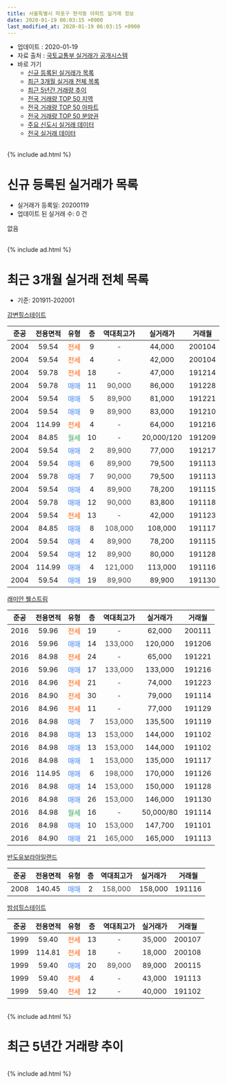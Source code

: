 ```yaml
---
title: 서울특별시 마포구 현석동 아파트 실거래 정보
date: 2020-01-19 06:03:15 +0900
last_modified_at: 2020-01-19 06:03:15 +0900
---
```


* 업데이트 : 2020-01-19
* 자료 출처 : [국토교통부 실거래가 공개시스템](http://rt.molit.go.kr)
* 바로 가기
    * [신규 등록된 실거래가 목록](#신규-등록된-실거래가-목록)
    * [최근 3개월 실거래 전체 목록](#최근-3개월-실거래-전체-목록)
    * [최근 5년간 거래량 추이](#최근-5년간-거래량-추이)
    * [전국 거래량 TOP 50 지역](https://apt-info.github.io/apt-trade-info/최근-3개월-전국에서-가장-거래가-많이-발생한-지역)
    * [전국 거래량 TOP 50 아파트](https://apt-info.github.io/apt-trade-info/최근-3개월-전국에서-가장-거래가-많이-발생한-아파트)
    * [전국 거래량 TOP 50 분양권](https://apt-info.github.io/apt-trade-info/최근-3개월-전국에서-가장-거래가-많이-발생한-분양권)
    * [주요 신도시 실거래 데이터](https://apt-info.github.io/apt-trade-info/주요-신도시)
    * [전국 실거래 데이터](https://apt-info.github.io/apt-trade-info/전국)
<br>
{% include ad.html %}
<br>

# 신규 등록된 실거래가 목록
* 실거래가 등록일: 20200119
* 업데이트 된 실거래 수: 0 건

없음

<br>
{% include ad.html %}
<br>

# 최근 3개월 실거래 전체 목록
* 기준: 201911-202001


[강변힐스테이트](https://search.naver.com/search.naver?query=%EC%84%9C%EC%9A%B8%ED%8A%B9%EB%B3%84%EC%8B%9C+%EB%A7%88%ED%8F%AC%EA%B5%AC+%ED%98%84%EC%84%9D%EB%8F%99+%EA%B0%95%EB%B3%80%ED%9E%90%EC%8A%A4%ED%85%8C%EC%9D%B4%ED%8A%B8)

|준공|전용면적|유형|층|역대최고가|실거래가|거래월|
|:---:|:---:|:---:|:---:|:---:|:---:|:---:|
|2004|59.54|<span style="color:#ff5a00">전세</span>|9|<span style="color:#444444">-</span>|44,000|200104|
|2004|59.54|<span style="color:#ff5a00">전세</span>|4|<span style="color:#444444">-</span>|42,000|200104|
|2004|59.78|<span style="color:#ff5a00">전세</span>|18|<span style="color:#444444">-</span>|47,000|191214|
|2004|59.78|<span style="color:#4285f3">매매</span>|11|<span style="color:#444444">90,000</span>|86,000|191228|
|2004|59.54|<span style="color:#4285f3">매매</span>|5|<span style="color:#444444">89,900</span>|81,000|191221|
|2004|59.54|<span style="color:#4285f3">매매</span>|9|<span style="color:#444444">89,900</span>|83,000|191210|
|2004|114.99|<span style="color:#ff5a00">전세</span>|4|<span style="color:#444444">-</span>|64,000|191216|
|2004|84.85|<span style="color:#34a853">월세</span>|10|<span style="color:#444444">-</span>|20,000/120|191209|
|2004|59.54|<span style="color:#4285f3">매매</span>|2|<span style="color:#444444">89,900</span>|77,000|191217|
|2004|59.54|<span style="color:#4285f3">매매</span>|6|<span style="color:#444444">89,900</span>|79,500|191113|
|2004|59.78|<span style="color:#4285f3">매매</span>|7|<span style="color:#444444">90,000</span>|79,500|191113|
|2004|59.54|<span style="color:#4285f3">매매</span>|4|<span style="color:#444444">89,900</span>|78,200|191115|
|2004|59.78|<span style="color:#4285f3">매매</span>|12|<span style="color:#444444">90,000</span>|83,800|191118|
|2004|59.54|<span style="color:#ff5a00">전세</span>|13|<span style="color:#444444">-</span>|42,000|191123|
|2004|84.85|<span style="color:#4285f3">매매</span>|8|<span style="color:#444444">108,000</span>|108,000|191117|
|2004|59.54|<span style="color:#4285f3">매매</span>|4|<span style="color:#444444">89,900</span>|78,200|191115|
|2004|59.54|<span style="color:#4285f3">매매</span>|12|<span style="color:#444444">89,900</span>|80,000|191128|
|2004|114.99|<span style="color:#4285f3">매매</span>|4|<span style="color:#444444">121,000</span>|113,000|191116|
|2004|59.54|<span style="color:#4285f3">매매</span>|19|<span style="color:#444444">89,900</span>|89,900|191130|

[래미안 웰스트림](https://search.naver.com/search.naver?query=%EC%84%9C%EC%9A%B8%ED%8A%B9%EB%B3%84%EC%8B%9C+%EB%A7%88%ED%8F%AC%EA%B5%AC+%ED%98%84%EC%84%9D%EB%8F%99+%EB%9E%98%EB%AF%B8%EC%95%88+%EC%9B%B0%EC%8A%A4%ED%8A%B8%EB%A6%BC)

|준공|전용면적|유형|층|역대최고가|실거래가|거래월|
|:---:|:---:|:---:|:---:|:---:|:---:|:---:|
|2016|59.96|<span style="color:#ff5a00">전세</span>|19|<span style="color:#444444">-</span>|62,000|200111|
|2016|59.96|<span style="color:#4285f3">매매</span>|14|<span style="color:#444444">133,000</span>|120,000|191206|
|2016|84.98|<span style="color:#ff5a00">전세</span>|24|<span style="color:#444444">-</span>|65,000|191221|
|2016|59.96|<span style="color:#4285f3">매매</span>|17|<span style="color:#444444">133,000</span>|133,000|191216|
|2016|84.96|<span style="color:#ff5a00">전세</span>|21|<span style="color:#444444">-</span>|74,000|191223|
|2016|84.90|<span style="color:#ff5a00">전세</span>|30|<span style="color:#444444">-</span>|79,000|191114|
|2016|84.96|<span style="color:#ff5a00">전세</span>|11|<span style="color:#444444">-</span>|77,000|191129|
|2016|84.98|<span style="color:#4285f3">매매</span>|7|<span style="color:#444444">153,000</span>|135,500|191119|
|2016|84.98|<span style="color:#4285f3">매매</span>|13|<span style="color:#444444">153,000</span>|144,000|191102|
|2016|84.98|<span style="color:#4285f3">매매</span>|13|<span style="color:#444444">153,000</span>|144,000|191102|
|2016|84.98|<span style="color:#4285f3">매매</span>|1|<span style="color:#444444">153,000</span>|135,000|191117|
|2016|114.95|<span style="color:#4285f3">매매</span>|6|<span style="color:#444444">198,000</span>|170,000|191126|
|2016|84.98|<span style="color:#4285f3">매매</span>|14|<span style="color:#444444">153,000</span>|150,000|191128|
|2016|84.98|<span style="color:#4285f3">매매</span>|26|<span style="color:#444444">153,000</span>|146,000|191130|
|2016|84.98|<span style="color:#34a853">월세</span>|16|<span style="color:#444444">-</span>|50,000/80|191114|
|2016|84.98|<span style="color:#4285f3">매매</span>|10|<span style="color:#444444">153,000</span>|147,700|191101|
|2016|84.90|<span style="color:#4285f3">매매</span>|21|<span style="color:#444444">165,000</span>|165,000|191113|

[반도유보라아일랜드](https://search.naver.com/search.naver?query=%EC%84%9C%EC%9A%B8%ED%8A%B9%EB%B3%84%EC%8B%9C+%EB%A7%88%ED%8F%AC%EA%B5%AC+%ED%98%84%EC%84%9D%EB%8F%99+%EB%B0%98%EB%8F%84%EC%9C%A0%EB%B3%B4%EB%9D%BC%EC%95%84%EC%9D%BC%EB%9E%9C%EB%93%9C)

|준공|전용면적|유형|층|역대최고가|실거래가|거래월|
|:---:|:---:|:---:|:---:|:---:|:---:|:---:|
|2008|140.45|<span style="color:#4285f3">매매</span>|2|<span style="color:#444444">158,000</span>|158,000|191116|

[밤섬힐스테이트](https://search.naver.com/search.naver?query=%EC%84%9C%EC%9A%B8%ED%8A%B9%EB%B3%84%EC%8B%9C+%EB%A7%88%ED%8F%AC%EA%B5%AC+%ED%98%84%EC%84%9D%EB%8F%99+%EB%B0%A4%EC%84%AC%ED%9E%90%EC%8A%A4%ED%85%8C%EC%9D%B4%ED%8A%B8)

|준공|전용면적|유형|층|역대최고가|실거래가|거래월|
|:---:|:---:|:---:|:---:|:---:|:---:|:---:|
|1999|59.40|<span style="color:#ff5a00">전세</span>|13|<span style="color:#444444">-</span>|35,000|200107|
|1999|114.81|<span style="color:#ff5a00">전세</span>|18|<span style="color:#444444">-</span>|18,000|200108|
|1999|59.40|<span style="color:#4285f3">매매</span>|20|<span style="color:#444444">89,000</span>|89,000|200115|
|1999|59.40|<span style="color:#ff5a00">전세</span>|4|<span style="color:#444444">-</span>|43,000|191113|
|1999|59.40|<span style="color:#ff5a00">전세</span>|12|<span style="color:#444444">-</span>|40,000|191102|


<br>
{% include ad.html %}
<br>

# 최근 5년간 거래량 추이


<div style="width:100%;">
    <canvas id="deal_progress" height="200"></canvas>
</div>

<script>
new Chart(document.getElementById("deal_progress"), {
    type: 'line',
    data: {
        labels: ['201501','201502','201503','201504','201505','201506','201507','201508','201509','201510','201511','201512','201601','201602','201603','201604','201605','201606','201607','201608','201609','201610','201611','201612','201701','201702','201703','201704','201705','201706','201707','201708','201709','201710','201711','201712','201801','201802','201803','201804','201805','201806','201807','201808','201809','201810','201811','201812','201901','201902','201903','201904','201905','201906','201907','201908','201909','201910','201911','201912','202001'],
        datasets: [{
            label: '매매',
            pointRadius: 1,
            data: [4, 9, 12, 10, 9, 12, 8, 5, 6, 9, 3, 3, 5, 8, 9, 14, 14, 16, 8, 9, 9, 13, 4, 5, 6, 4, 6, 12, 17, 12, 10, 5, 7, 2, 7, 11, 32, 24, 15, 2, 2, 0, 15, 28, 6, 1, 2, 1, 1, 0, 1, 1, 1, 7, 9, 11, 7, 13, 19, 6, 1],
            borderColor: "rgba(255, 201, 14, 1)",
            backgroundColor: "rgba(255, 201, 14, 0.5)",
            fill: false,
            lineTension: 0
        },{
            label: '전월세',
            pointRadius: 1,
            data: [17, 14, 12, 13, 11, 9, 12, 4, 8, 10, 6, 11, 28, 22, 37, 29, 21, 10, 12, 12, 12, 4, 14, 11, 13, 15, 7, 3, 8, 10, 14, 15, 15, 14, 5, 20, 22, 23, 46, 36, 41, 19, 15, 15, 8, 12, 13, 7, 16, 8, 9, 8, 9, 14, 14, 14, 9, 18, 6, 5, 5],
            borderColor: "rgba(0, 141, 185, 1)",
            backgroundColor: "rgba(0, 141, 185, 0.5)",
            fill: false,
            lineTension: 0
        }
        ]
    },
    options: {
        responsive: true,
        title: {
            display: false
        },
        tooltips: {
            mode: 'index',
            intersect: false
        },
        hover: {
            mode: 'nearest',
            intersect: true
        },
        scales: {
            xAxes: [{
                display: true,
                scaleLabel: {
                    display: true,
                    labelString: '년/월'
                }
            }],
            yAxes: [{
                display: true,
                ticks: {
                    suggestedMin: 0,
                },
                scaleLabel: {
                    display: true,
                    labelString: '실거래 수'
                }
            }]
        }
    }
});

</script>


<br>
{% include ad.html %}
<br>

